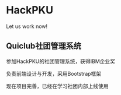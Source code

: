 # HackPKU
Let us work now!

## Quiclub社团管理系统
参加HackPKU的社团管理系统，获得IBM企业奖 

负责前端设计与开发，采用Bootstrap框架 

现在项目完善，已经在学习社团内部上线使用
